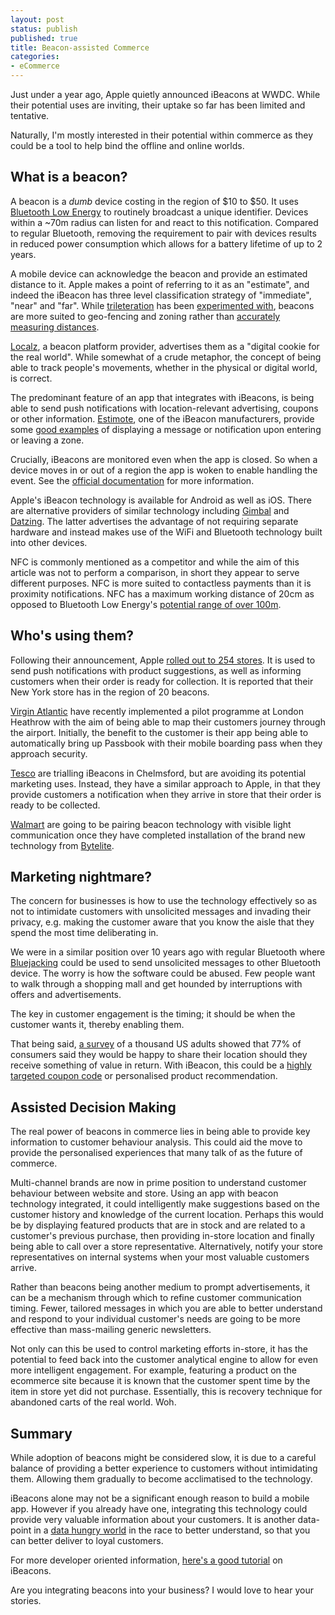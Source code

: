 ```yaml
---
layout: post
status: publish
published: true
title: Beacon-assisted Commerce
categories:
- eCommerce
---
```


Just under a year ago, Apple quietly announced iBeacons at WWDC.  While their potential uses are inviting, their uptake so far has been limited and tentative.

Naturally, I'm mostly interested in their potential within commerce as they could be a tool to help bind the offline and online worlds.

## What is a beacon?

A beacon is a *dumb* device costing in the region of $10 to $50.  It uses [Bluetooth Low Energy](http://en.wikipedia.org/wiki/Bluetooth_low_energy) to routinely broadcast a unique identifier.  Devices within a ~70m radius can listen for and react to this notification. Compared to regular Bluetooth, removing the requirement to pair with devices results in reduced power consumption which allows for a battery lifetime of up to 2 years.   

A mobile device can acknowledge the beacon and provide an estimated distance to it.  Apple makes a point of referring to it as an "estimate", and indeed the iBeacon has three level classification strategy of "immediate", "near" and "far".  While [trileteration](http://en.wikipedia.org/wiki/Trilateration) has been [experimented with](https://github.com/MatVre/MiBeaconTrilaterationDemo), beacons are more suited to geo-fencing and zoning rather than [accurately measuring distances](http://www.thetalkingllama.com/2014/01/how-accurate-are-estimotes-at-measuring-distance/).

[Localz](http://localz.co/), a beacon platform provider, advertises them as a "digital cookie for the real world".  While somewhat of a crude metaphor, the concept of being able to track people's movements, whether in the physical or digital world, is correct.

The predominant feature of an app that integrates with iBeacons, is being able to send push notifications with location-relevant advertising, coupons or other information.  [Estimote](http://estimote.com/), one of the iBeacon manufacturers, provide some [good examples](http://estimote.com/api/) of displaying a message or notification upon entering or leaving a zone.

Crucially, iBeacons are monitored even when the app is closed.  So when a device moves in or out of a region the app is woken to enable handling the event.  See the [official documentation](https://developer.apple.com/library/ios/documentation/userexperience/conceptual/LocationAwarenessPG/RegionMonitoring/RegionMonitoring.html) for more information.

Apple's iBeacon technology is available for Android as well as iOS.  There are alternative providers of similar technology including [Gimbal](https://www.gimbal.com/) and [Datzing](http://www.datzing.com/). The latter advertises the advantage of not requiring separate hardware and instead makes use of the WiFi and Bluetooth technology built into other devices.

NFC is commonly mentioned as a competitor and while the aim of this article was not to perform a comparison, in short they appear to serve different purposes.  NFC is more suited to contactless payments than it is proximity notifications.  NFC has a maximum working distance of 20cm as opposed to Bluetooth Low Energy's [potential range of over 100m](http://www.Bluetooth.com/Pages/low-energy-tech-info.aspx). 


## Who's using them?

Following their announcement, Apple [rolled out to 254 stores](http://www.zdnet.com/apple-launches-ibeacon-in-254-stores-to-streamline-shopping-experience-7000024026/).  It is used to send push notifications with product suggestions, as well as informing customers when their order is ready for collection.  It is reported that their New York store has in the region of 20 beacons.

[Virgin Atlantic](http://www.zdnet.com/uk/virgin-atlantic-tests-apples-ibeacon-at-heathrow-7000028987/) have recently implemented a pilot programme at London Heathrow with the aim of being able to map their customers journey through the airport.  Initially, the benefit to the customer is their app being able to automatically bring up Passbook with their mobile boarding pass when they approach security.

[Tesco](http://www.marketingmagazine.co.uk/article/1288355/tesco-trials-ibeacons-rules-marketing-messages-use) are trialling iBeacons in Chelmsford, but are avoiding its potential marketing uses.  Instead, they have a similar approach to Apple, in that they provide customers a notification when they arrive in store that their order is ready to be collected.

[Walmart](http://9to5mac.com/2014/05/29/ge-integrates-ibeacons-in-new-led-lighting-fixtures-rolling-out-in-walmart-other-retailers/) are going to be pairing beacon technology with visible light communication once they have completed installation of the brand new technology from [Bytelite](http://www.bytelight.com/).

## Marketing nightmare?

The concern for businesses is how to use the technology effectively so as not to intimidate customers with unsolicited messages and invading their privacy, e.g. making the customer aware that you know the aisle that they spend the most time deliberating in.

We were in a similar position over 10 years ago with regular Bluetooth where [Bluejacking](http://en.wikipedia.org/wiki/Bluejacking) could be used to send unsolicited messages to other Bluetooth device.  The worry is how the software could be abused.  Few people want to walk through a shopping mall and get hounded by interruptions with offers and advertisements. 

The key in customer engagement is the timing; it should be when the customer wants it, thereby enabling them.

That being said, [a survey](http://marketingland.com/survey-consumers-ready-indoor-location-marketing-76846) of a thousand US adults showed that 77% of consumers said they would be happy to share their location should they receive something of value in return.  With iBeacon, this could be a [highly targeted coupon code](http://www.theguardian.com/media-network/marketing-agencies-association-partner-zone/ibeacons-shopping-2014) or personalised product recommendation.


## Assisted Decision Making

The real power of beacons in commerce lies in being able to provide key information to customer behaviour analysis.  This could aid the move to provide the personalised experiences that many talk of as the future of commerce.

Multi-channel brands are now in prime position to understand customer behaviour between website and store. Using an app with beacon technology integrated, it could intelligently make suggestions based on the customer history and knowledge of the current location. Perhaps this would be by displaying featured products that are in stock and are related to a customer's previous purchase, then providing in-store location and finally being able to call over a store representative.  Alternatively, notify your store representatives on internal systems when your most valuable customers arrive.

Rather than beacons being another medium to prompt advertisements, it can be a mechanism through which to refine customer communication timing.  Fewer, tailored messages in which you are able to better understand and respond to your individual customer's needs are going to be more effective than mass-mailing generic newsletters. 

Not only can this be used to control marketing efforts in-store, it has the potential to feed back into the customer analytical engine to allow for even more intelligent engagement.  For example, featuring a product on the ecommerce site because it is known that the customer spent time by the item in store yet did not purchase.  Essentially, this is recovery technique for abandoned carts of the real world. Woh. 


## Summary 

While adoption of beacons might be considered slow, it is due to a careful balance of providing a better experience to customers without intimidating them.  Allowing them gradually to become acclimatised to the technology. 

iBeacons alone may not be a significant enough reason to build a mobile app.  However if you already have one,  integrating this technology could provide very valuable information about your customers.  It is another data-point in a [data hungry world](http://www.youtube.com/watch?v=Pj-qBUWOYfE) in the race to better understand, so that you can better deliver to loyal customers.

For more developer oriented information, [here's a good tutorial](http://www.devfright.com/ibeacons-tutorial-ios-7-clbeaconregion-clbeacon/) on iBeacons.

Are you integrating beacons into your business? I would love to hear your stories.